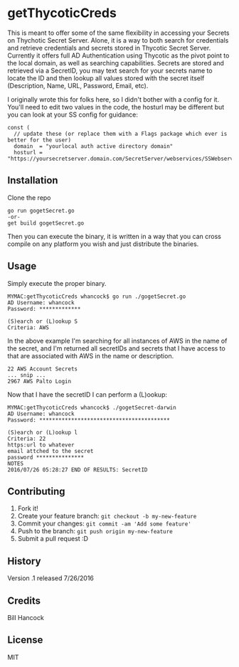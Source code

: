 # getThycoticCreds

This is meant to offer some of the same flexibility in accessing your Secrets on Thychotic Secret Server. Alone, it is a way to both search for credentials and retrieve credentials and secrets stored in Thycotic Secret Server. Currently it offers full AD Authentication using Thycotic as the pivot point to the local domain, as well as searching capabilities. Secrets are stored and retrieved via a SecretID, you may text search for your secrets name to locate the ID and then lookup all values stored with the secret itself (Description, Name, URL, Password, Email, etc).

I originally wrote this for folks here, so I didn't bother with a config for it.  You'll need to edit two values in the code, the hosturl may be different but you can look at your SS config for guidance:

```
const (
  // update these (or replace them with a Flags package which ever is better for the user)
  domain  = "yourlocal auth active directory domain"
  hosturl = "https://yoursecretserver.domain.com/SecretServer/webservices/SSWebservice.asmx"
```


## Installation

Clone the repo
```
go run gogetSecret.go
-or-
get build gogetSecret.go
```
Then you can execute the binary, it is written in a way that you can cross compile on any platform you wish and just distribute the binaries. 

## Usage

Simply execute the proper binary. 

```
MYMAC:getThycoticCreds whancock$ go run ./gogetSecret.go
AD Username: whancock
Password: *************

(S)earch or (L)ookup S
Criteria: AWS
```

In the above example I'm searching for all instances of AWS in the name of the secret, and I'm returned 
all secretIDs and secrets that I have access to that are associated with AWS in the name or description.

```
22 AWS Account Secrets
... snip ...
2967 AWS Palto Login
```

Now that I have the secretID I can perform a (L)ookup:
```
MYMAC:getThycoticCreds whancock$ ./gogetSecret-darwin
AD Username: whancock
Password: *****************************************

(S)earch or (L)ookup l
Criteria: 22
https:url to whatever
email attched to the secret
password ***************
NOTES
2016/07/26 05:28:27 END OF RESULTS: SecretID
```


## Contributing

1. Fork it!
2. Create your feature branch: `git checkout -b my-new-feature`
3. Commit your changes: `git commit -am 'Add some feature'`
4. Push to the branch: `git push origin my-new-feature`
5. Submit a pull request :D

## History

Version .1 released 7/26/2016

## Credits

Bill Hancock

## License
MIT
